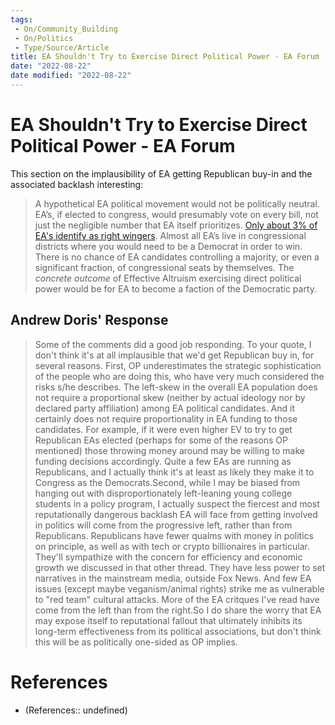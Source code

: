 ```yaml
---
tags:
 - On/Community_Building
 - On/Politics
 - Type/Source/Article
title: EA Shouldn't Try to Exercise Direct Political Power - EA Forum
date: "2022-08-22"
date modified: "2022-08-22"
---
```


# EA Shouldn't Try to Exercise Direct Political Power - EA Forum
This section on the implausibility of EA getting Republican buy-in and the associated backlash interesting:
> A hypothetical EA political movement would not be politically neutral. EA’s, if elected to congress, would presumably vote on every bill, not just the negligible number that EA itself prioritizes. [Only about 3% of EA's identify as right wingers](https://rethinkpriorities.org/publications/eas2019-community-demographics-characteristics). Almost all EA’s live in congressional districts where you would need to be a Democrat in order to win. There is no chance of EA candidates controlling a majority, or even a significant fraction, of congressional seats by themselves. The *concrete outcome* of Effective Altruism exercising direct political power would be for EA to become a faction of the Democratic party.

## Andrew Doris' Response
> Some of the comments did a good job responding. To your quote, I don't think it's at all implausible that we'd get Republican buy in, for several reasons. First, OP underestimates the strategic sophistication of the people who are doing this, who have very much considered the risks s/he describes. The left-skew in the overall EA population does not require a proportional skew (neither by actual ideology nor by declared party affiliation) among EA political candidates. And it certainly does not require proportionality in EA funding to those candidates. For example, if it were even higher EV to try to get Republican EAs elected (perhaps for some of the reasons OP mentioned) those throwing money around may be willing to make funding decisions accordingly. Quite a few EAs are running as Republicans, and I actually think it's at least as likely they make it to Congress as the Democrats.Second, while I may be biased from hanging out with disproportionately left-leaning young college students in a policy program, I actually suspect the fiercest and most reputationally dangerous backlash EA will face from getting involved in politics will come from the progressive left, rather than from Republicans. Republicans have fewer qualms with money in politics on principle, as well as with tech or crypto billionaires in particular. They'll sympathize with the concern for efficiency and economic growth we discussed in that other thread. They have less power to set narratives in the mainstream media, outside Fox News. And few EA issues (except maybe veganism/animal rights) strike me as vulnerable to "red team" cultural attacks. More of the EA critques I've read have come from the left than from the right.So I do share the worry that EA may expose itself to reputational fallout that ultimately inhibits its long-term effectiveness from its political associations, but don't think this will be as politically one-sided as OP implies.

# References
- (References:: undefined)
